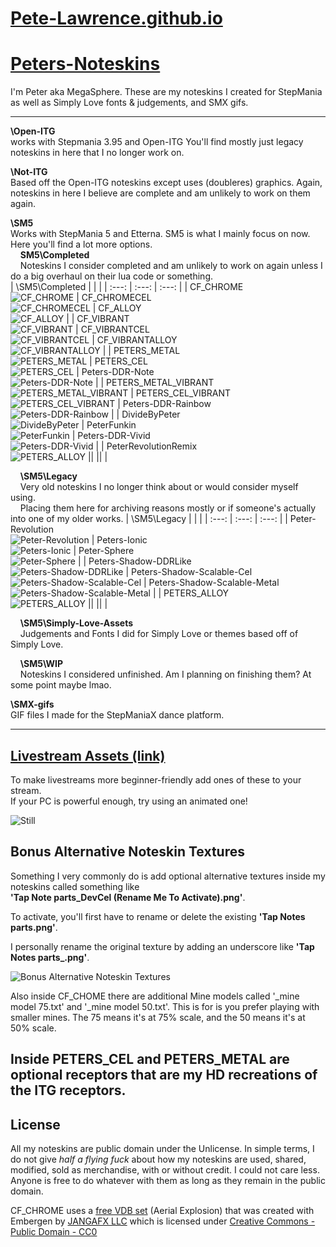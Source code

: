 # [Pete-Lawrence.github.io](https://pete-lawrence.github.io)
# [Peters-Noteskins](https://github.com/Pete-Lawrence/Peters-Noteskins)
I'm Peter aka MegaSphere. These are my noteskins I created for StepMania as well as Simply Love fonts & judgements, and SMX gifs.

---

**\Open-ITG**<br>
works with Stepmania 3.95 and Open-ITG
You'll find mostly just legacy noteskins in here that I no longer work on.

**\Not-ITG**<br>
Based off the Open-ITG noteskins except uses (doubleres) graphics.
Again, noteskins in here I believe are complete and am unlikely to work on them again.

**\SM5**<br>
Works with StepMania 5 and Etterna.
SM5 is what I mainly focus on now. Here you'll find a lot more options.<br>
&nbsp;&nbsp;&nbsp;&nbsp;**SM5\Completed**<br>
&nbsp;&nbsp;&nbsp;&nbsp;Noteskins I consider completed and am unlikely to work on again unless I do a big overhaul on their lua code or something.<br>
| \SM5\Completed |   |   |
| :---: | :---: | :---: |
| CF_CHROME<br> ![CF_CHROME](https://pete-lawrence.github.io/noteskin-renders/CF_CHROME.gif) | CF_CHROMECEL<br> ![CF_CHROMECEL](https://pete-lawrence.github.io/noteskin-renders/CF_CHROMECEL.gif) | CF_ALLOY<br> ![CF_ALLOY](https://pete-lawrence.github.io/noteskin-renders/CF_ALLOY.gif) |
 | CF_VIBRANT<br> ![CF_VIBRANT](https://pete-lawrence.github.io/noteskin-renders/CF_VIBRANT.gif) | CF_VIBRANTCEL<br> ![CF_VIBRANTCEL](https://pete-lawrence.github.io/noteskin-renders/CF_VIBRANTCEL.gif) | CF_VIBRANTALLOY<br> ![CF_VIBRANTALLOY](https://pete-lawrence.github.io/noteskin-renders/CF_VIBRANTALLOY.gif) |
 | PETERS_METAL<br> ![PETERS_METAL](https://pete-lawrence.github.io/noteskin-renders/PETERS_METAL.gif) | PETERS_CEL<br> ![PETERS_CEL](https://pete-lawrence.github.io/noteskin-renders/PETERS_CEL.gif) |  Peters-DDR-Note<br> ![Peters-DDR-Note](https://pete-lawrence.github.io/noteskin-renders/Peters-DDR-Note.gif) |
 | PETERS_METAL_VIBRANT<br> ![PETERS_METAL_VIBRANT](https://pete-lawrence.github.io/noteskin-renders/PETERS_METAL_VIBRANT.gif) | PETERS_CEL_VIBRANT<br> ![PETERS_CEL_VIBRANT](https://pete-lawrence.github.io/noteskin-renders/PETERS_CEL_VIBRANT.gif) |  Peters-DDR-Rainbow<br> ![Peters-DDR-Rainbow](https://pete-lawrence.github.io/noteskin-renders/Peters-DDR-Rainbow.gif) | 
 | DivideByPeter<br> ![DivideByPeter](https://pete-lawrence.github.io/noteskin-renders/DivideByPeter.png) | PeterFunkin<br> ![PeterFunkin](https://pete-lawrence.github.io/noteskin-renders/PeterFunkin.png) |  Peters-DDR-Vivid<br> ![Peters-DDR-Vivid](https://pete-lawrence.github.io/noteskin-renders/Peters-DDR-Vivid.gif) |
 | PeterRevolutionRemix<br> ![PETERS_ALLOY](https://pete-lawrence.github.io/noteskin-renders/PeterRevolutionRemix.gif) ||   ||   |


&nbsp;&nbsp;&nbsp;&nbsp;**\SM5\Legacy**<br>
&nbsp;&nbsp;&nbsp;&nbsp;Very old noteskins I no longer think about or would consider myself using.<br>
&nbsp;&nbsp;&nbsp;&nbsp;Placing them here for archiving reasons mostly or if someone's actually into one of my older works.
| \SM5\Legacy |   |   |
| :---: | :---: | :---: |
| Peter-Revolution<br> ![Peter-Revolution](https://pete-lawrence.github.io/noteskin-renders/Peter-Revolution.gif) | Peters-Ionic<br> ![Peters-Ionic](https://pete-lawrence.github.io/noteskin-renders/Peters-Ionic.gif) | Peter-Sphere<br> ![Peter-Sphere](https://pete-lawrence.github.io/noteskin-renders/Peter-Sphere.png) | 
| Peters-Shadow-DDRLike<br> ![Peters-Shadow-DDRLike](https://pete-lawrence.github.io/noteskin-renders/Peters-Shadow-DDRLike.gif) | Peters-Shadow-Scalable-Cel<br> ![Peters-Shadow-Scalable-Cel](https://pete-lawrence.github.io/noteskin-renders/Peters-Shadow-Scalable-Cel.gif) | Peters-Shadow-Scalable-Metal<br> ![Peters-Shadow-Scalable-Metal](https://pete-lawrence.github.io/noteskin-renders/Peters-Shadow-Scalable-Metal.gif) | 
| PETERS_ALLOY<br> ![PETERS_ALLOY](https://pete-lawrence.github.io/noteskin-renders/PETERS_ALLOY.gif) ||   ||   |

&nbsp;&nbsp;&nbsp;&nbsp;**\SM5\Simply-Love-Assets**<br>
&nbsp;&nbsp;&nbsp;&nbsp;Judgements and Fonts I did for Simply Love or themes based off of Simply Love.

&nbsp;&nbsp;&nbsp;&nbsp;**\SM5\WIP**<br>
&nbsp;&nbsp;&nbsp;&nbsp;Noteskins I considered unfinished. Am I planning on finishing them? At some point maybe lmao.

**\SMX-gifs**<br>
GIF files I made for the StepManiaX dance platform.

---

## [Livestream Assets (link)](https://github.com/Pete-Lawrence/Pete-Lawrence.github.io/tree/master/noteskin-renders/Livestream-Assets)
To make livestreams more beginner-friendly add ones of these to your stream.<br>
If your PC is powerful enough, try using an animated one!

![Still](https://pete-lawrence.github.io/noteskin-renders/Livestream-Assets/Still/Still_CF_CHROME.png)

## Bonus Alternative Noteskin Textures
Something I very commonly do is add optional alternative textures inside my noteskins called something like<br>
__'Tap Note parts_DevCel (Rename Me To Activate).png'__.<br>

To activate, you'll first have to rename or delete the existing __'Tap Notes parts.png'__.<br>

I personally rename the original texture by adding an underscore like __'Tap Notes parts\_.png'__.

![Bonus Alternative Noteskin Textures](https://pete-lawrence.github.io/noteskin-renders/alttexture.png)

Also inside CF_CHOME there are additional Mine models called '_mine model 75.txt' and '_mine model 50.txt'. This is for is you prefer playing with smaller mines. The 75 means it's at 75% scale, and the 50 means it's at 50% scale.

Inside PETERS_CEL and PETERS_METAL are optional receptors that are my HD recreations of the ITG receptors.
---

## License
All my noteskins are public domain under the Unlicense. In simple terms, I do not give *half a flying fuck* about how my noteskins are used, shared, modified, sold as merchandise, with or without credit. I could not care less. Anyone is free to do whatever with them as long as they remain in the public domain.<br>

CF_CHROME uses a [free VDB set](https://jangafx.com/software/embergen/download/free-vdb-animations/) (Aerial Explosion) that was created with Embergen by [JANGAFX LLC](https://jangafx.com) which is licensed under [Creative Commons - Public Domain - CC0](https://creativecommons.org/publicdomain/zero/1.0/)
